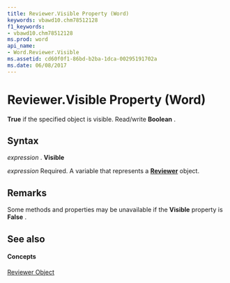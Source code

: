 ```yaml
---
title: Reviewer.Visible Property (Word)
keywords: vbawd10.chm78512128
f1_keywords:
- vbawd10.chm78512128
ms.prod: word
api_name:
- Word.Reviewer.Visible
ms.assetid: cd60f0f1-86bd-b2ba-1dca-00295191702a
ms.date: 06/08/2017
---
```



# Reviewer.Visible Property (Word)

 **True** if the specified object is visible. Read/write **Boolean** .


## Syntax

 _expression_ . **Visible**

 _expression_ Required. A variable that represents a **[Reviewer](reviewer-object-word.md)** object.


## Remarks

Some methods and properties may be unavailable if the  **Visible** property is **False** .


## See also


#### Concepts


[Reviewer Object](reviewer-object-word.md)

